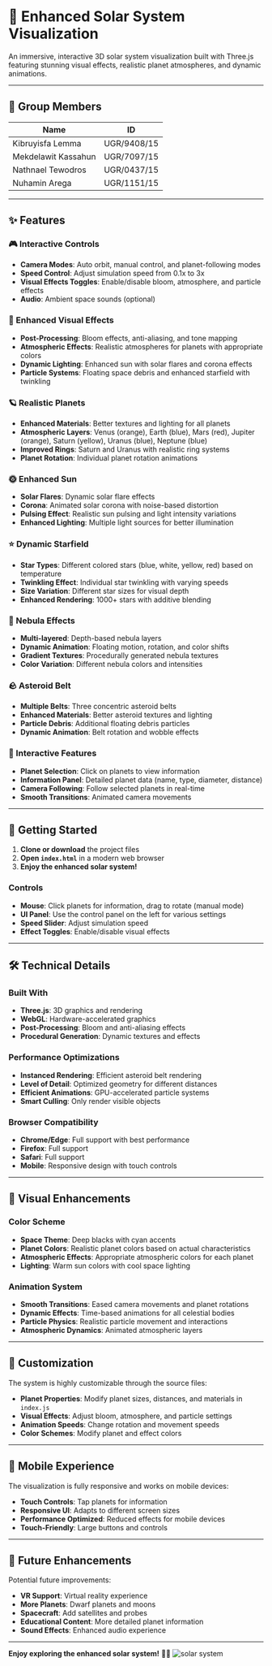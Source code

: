 # 🌟 Enhanced Solar System Visualization

An immersive, interactive 3D solar system visualization built with Three.js featuring stunning visual effects, realistic planet atmospheres, and dynamic animations.

---

## 👥 Group Members

| Name                 | ID            |
|----------------------|----------------|
| Kibruyisfa Lemma     | UGR/9408/15    |
| Mekdelawit Kassahun  | UGR/7097/15    |
| Nathnael Tewodros    | UGR/0437/15    |
| Nuhamin Arega        | UGR/1151/15    |

---

## ✨ Features

### 🎮 Interactive Controls
- **Camera Modes**: Auto orbit, manual control, and planet-following modes
- **Speed Control**: Adjust simulation speed from 0.1x to 3x
- **Visual Effects Toggles**: Enable/disable bloom, atmosphere, and particle effects
- **Audio**: Ambient space sounds (optional)

### 🌟 Enhanced Visual Effects
- **Post-Processing**: Bloom effects, anti-aliasing, and tone mapping
- **Atmospheric Effects**: Realistic atmospheres for planets with appropriate colors
- **Dynamic Lighting**: Enhanced sun with solar flares and corona effects
- **Particle Systems**: Floating space debris and enhanced starfield with twinkling

### 🪐 Realistic Planets
- **Enhanced Materials**: Better textures and lighting for all planets
- **Atmospheric Layers**: Venus (orange), Earth (blue), Mars (red), Jupiter (orange), Saturn (yellow), Uranus (blue), Neptune (blue)
- **Improved Rings**: Saturn and Uranus with realistic ring systems
- **Planet Rotation**: Individual planet rotation animations

### 🌞 Enhanced Sun
- **Solar Flares**: Dynamic solar flare effects
- **Corona**: Animated solar corona with noise-based distortion
- **Pulsing Effect**: Realistic sun pulsing and light intensity variations
- **Enhanced Lighting**: Multiple light sources for better illumination

### ⭐ Dynamic Starfield
- **Star Types**: Different colored stars (blue, white, yellow, red) based on temperature
- **Twinkling Effect**: Individual star twinkling with varying speeds
- **Size Variation**: Different star sizes for visual depth
- **Enhanced Rendering**: 1000+ stars with additive blending

### 🌌 Nebula Effects
- **Multi-layered**: Depth-based nebula layers
- **Dynamic Animation**: Floating motion, rotation, and color shifts
- **Gradient Textures**: Procedurally generated nebula textures
- **Color Variation**: Different nebula colors and intensities

### 🪨 Asteroid Belt
- **Multiple Belts**: Three concentric asteroid belts
- **Enhanced Materials**: Better asteroid textures and lighting
- **Particle Debris**: Additional floating debris particles
- **Dynamic Animation**: Belt rotation and wobble effects

### 🎯 Interactive Features
- **Planet Selection**: Click on planets to view information
- **Information Panel**: Detailed planet data (name, type, diameter, distance)
- **Camera Following**: Follow selected planets in real-time
- **Smooth Transitions**: Animated camera movements

---

## 🚀 Getting Started

1. **Clone or download** the project files
2. **Open `index.html`** in a modern web browser
3. **Enjoy the enhanced solar system!**

### Controls
- **Mouse**: Click planets for information, drag to rotate (manual mode)
- **UI Panel**: Use the control panel on the left for various settings
- **Speed Slider**: Adjust simulation speed
- **Effect Toggles**: Enable/disable visual effects

---

## 🛠️ Technical Details

### Built With
- **Three.js**: 3D graphics and rendering
- **WebGL**: Hardware-accelerated graphics
- **Post-Processing**: Bloom and anti-aliasing effects
- **Procedural Generation**: Dynamic textures and effects

### Performance Optimizations
- **Instanced Rendering**: Efficient asteroid belt rendering
- **Level of Detail**: Optimized geometry for different distances
- **Efficient Animations**: GPU-accelerated particle systems
- **Smart Culling**: Only render visible objects

### Browser Compatibility
- **Chrome/Edge**: Full support with best performance
- **Firefox**: Full support
- **Safari**: Full support
- **Mobile**: Responsive design with touch controls

---

## 🎨 Visual Enhancements

### Color Scheme
- **Space Theme**: Deep blacks with cyan accents
- **Planet Colors**: Realistic planet colors based on actual characteristics
- **Atmospheric Effects**: Appropriate atmospheric colors for each planet
- **Lighting**: Warm sun colors with cool space lighting

### Animation System
- **Smooth Transitions**: Eased camera movements and planet rotations
- **Dynamic Effects**: Time-based animations for all celestial bodies
- **Particle Physics**: Realistic particle movement and interactions
- **Atmospheric Dynamics**: Animated atmospheric layers

---

## 🔧 Customization

The system is highly customizable through the source files:

- **Planet Properties**: Modify planet sizes, distances, and materials in `index.js`
- **Visual Effects**: Adjust bloom, atmosphere, and particle settings
- **Animation Speeds**: Change rotation and movement speeds
- **Color Schemes**: Modify planet and effect colors

---

## 📱 Mobile Experience

The visualization is fully responsive and works on mobile devices:
- **Touch Controls**: Tap planets for information
- **Responsive UI**: Adapts to different screen sizes
- **Performance Optimized**: Reduced effects for mobile devices
- **Touch-Friendly**: Large buttons and controls

---

## 🌟 Future Enhancements

Potential future improvements:
- **VR Support**: Virtual reality experience
- **More Planets**: Dwarf planets and moons
- **Spacecraft**: Add satellites and probes
- **Educational Content**: More detailed planet information
- **Sound Effects**: Enhanced audio experience

---

**Enjoy exploring the enhanced solar system!** 🚀✨
![solar system](image.png)